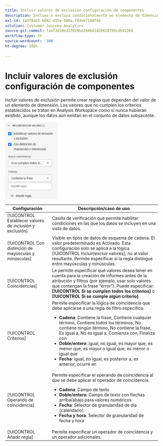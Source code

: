 ```yaml
---
title: Incluir valores de exclusión configuración de componentes
description: Incluya o excluya condicionalmente un elemento de dimensión según su valor.
exl-id: 1a3f8ab5-bd82-415a-989a-f93e6714df4b
solution: Customer Journey Analytics
source-git-commit: faaf3d19ed37019ba284b41420628750cdb413b8
workflow-type: ht
source-wordcount: '300'
ht-degree: 100%

---
```


# Incluir valores de exclusión configuración de componentes

Incluir valores de exclusión permite crear reglas que dependen del valor de un elemento de dimensión. Los valores que no cumplen los criterios establecidos se tratan en Analysis Workspace como si nunca hubieran existido, aunque los datos aún existan en el conjunto de datos subyacente.

![Incluir exclusión](../assets/include-exclude.png)

| Configuración | Descripción/caso de uso |
| --- | --- |
| [!UICONTROL Establecer valores de inclusión y exclusión] | Casilla de verificación que permite habilitar condiciones en las que los datos se incluyen en una vista de datos. |
| [!UICONTROL Con distinción de mayúsculas y minúsculas] | Visible en tipos de datos de esquema de cadena. El valor predeterminado es Activado. Esta configuración solo se aplica a la lógica [!UICONTROL Incluir/excluir valores], no al valor resultante. Permite especificar si la regla distingue entre mayúsculas y minúsculas. |
| [!UICONTROL Coincidencias] | Le permite especificar qué valores desea tener en cuenta para la creación de informes antes de la atribución y filtros (por ejemplo, usar solo valores que contengan la frase “error”). Puede especificar: **[!UICONTROL Si se cumplen todos los criterios]** o **[!UICONTROL Si se cumple algún criterio]**. |
| [!UICONTROL Criterios] | Permite especificar la lógica de coincidencia que debe aplicarse a una regla de filtro específica.<ul><li>**Cadena**: Contiene la frase, Contiene cualquier término, Contiene todos los términos, No contiene ningún término, No contiene la frase, Es igual a, No es igual a, Comienza con, Finaliza con</li><li>**Doble/entero**: igual, no igual, es mayor que, es menor que, es mayor o igual que, es menor o igual que</li><li>**Fecha**: igual, no igual, es posterior a, es anterior, ocurre en</li></ul> |
| [!UICONTROL Operando de coincidencia] | Permite especificar el operando de coincidencia al que se debe aplicar el operador de coincidencia.<ul><li>**Cadena**: Campo de texto</li><li>**Doble/entero**: Campo de texto con flechas arriba/abajo para valores numéricos</li><li>**Fecha**: Selector de granularidad de día (calendario)</li><li>**Fecha y hora**: Selector de granularidad de fecha y hora</li></ul> |
| [!UICONTROL Añadir regla] | Permite especificar un operador de coincidencia y un operador adicionales. |
